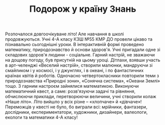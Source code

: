 ﻿---
title: Подорож у країну Знань
---

Розпочалося довгоочікуване літо! Але навчання в школі продовжуються. Учні 4-А класу КЗШ №55 КМР ДО провели цікаво та пізнавально сьогоднішні уроки. В інтерактивній формі проведено математику, природознавство й основи здоров'я. Учні пригадали одне  зі складових  здоров'я людини - соціальне. Гарний настрій, не зважаючи на дощову погоду, був присутній на цьому уроці. Дітлахи, взявши участь в арт-челенджі «Веселий настрій», створили малюнки, мандруючи зі смайликом і у космосі, і у джунглях, і в океані, і  по фантастичних країнах квітів й роботів. Одночасно четвертокласники повторили теми з природознавства «Природні зони», «Сонячна система», «Океани Землі» тощо. З гарним настроєм зайнялися математикою. Виконуючи математичний квест, а саме:  розв'язуючи задачі та рівняння, обчислюючи приклади, перетворюючи величини, учні створили колаж «Наше літо». Літо вийшло у всіх різне – «хлопчаче» й «дівчаче»! Переможців у квесті не  було, бо виграли всі: мрійники, фантазери, дослідники, експериментатори, художники, дизайнери, валеологи, екологи та математики 4-А класу!

<slideshow></slideshow>